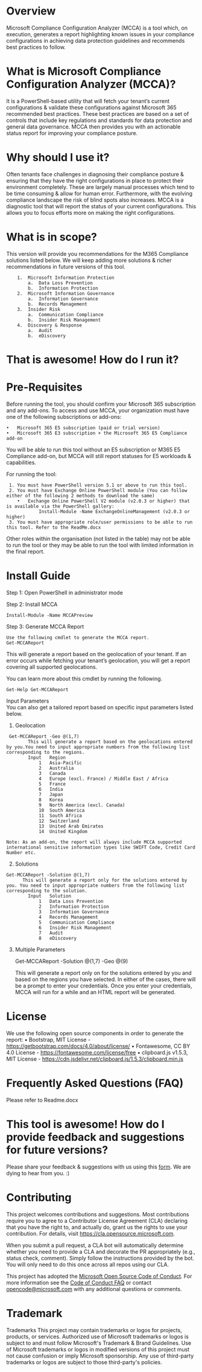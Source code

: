# Overview

Microsoft Compliance Configuration Analyzer (MCCA) is a tool which, on execution, generates a report highlighting known issues in your compliance configurations in achieving data protection guidelines and recommends best practices to follow.

# What is Microsoft Compliance Configuration Analyzer (MCCA)?

It is a PowerShell-based utility that will fetch your tenant’s current configurations & validate these configurations against Microsoft 365 recommended best practices. These best practices are based on a set of controls that include key regulations and standards for data protection and general data governance. MCCA then provides you with an actionable status report for improving your compliance posture.

# Why should I use it?

Often tenants face challenges in diagnosing their compliance posture & ensuring that they have the right configurations in place to protect their environment completely. These are largely manual processes which tend to be time consuming & allow for human error. Furthermore, with the evolving compliance landscape the risk of blind spots also increases.
MCCA is a diagnostic tool that will report the status of your current configurations. This allows you to focus efforts more on making the right configurations. 

# What is in scope?

This version will provide you recommendations for the M365 Compliance solutions listed below. We will keep adding more solutions & richer recommendations in future versions of this tool.
  
        1.	Microsoft Information Protection
            a. 	Data Loss Prevention
            b.	Information Protection
        2.	Microsoft Information Governance
            a.	Information Governance
            b.	Records Management
        3.	Insider Risk
            a.	Communication Compliance
            b.	Insider Risk Management
        4.	Discovery & Response
            a.	Audit
            b.	eDiscovery

# That is awesome! How do I run it?

#   Pre-Requisites

Before running the tool, you should confirm your Microsoft 365 subscription and any add-ons. To access and use MCCA, your organization must have one of the following subscriptions or add-ons:
   
    •	Microsoft 365 E5 subscription (paid or trial version)
    •	Microsoft 365 E3 subscription + the Microsoft 365 E5 Compliance add-on

You will be able to run this tool without an E5 subscription or M365 E5 Compliance add-on, but MCCA will still report statuses for E5 workloads & capabilities.

For running the tool:
     
     1.	You must have PowerShell version 5.1 or above to run this tool.
     2.	You must have Exchange Online PowerShell module (You can follow either of the following 2 methods to download the same)
        •	Exchange Online PowerShell V2 module (v2.0.3 or higher) that is available via the PowerShell gallery:
                Install-Module -Name ExchangeOnlineManagement (v2.0.3 or higher)
     3.	You must have appropriate role/user permissions to be able to run this tool. Refer to the ReadMe.docx
  Other roles within the organisation (not listed in the table) may not be able to run the tool or they may be able to run the tool with limited information in the final report.

# Install Guide	

Step 1: Open PowerShell in administrator mode
    
Step 2: Install MCCA 
   
    Install-Module -Name MCCAPreview

Step 3: Generate MCCA Report
  
    Use the following cmdlet to generate the MCCA report.
    Get-MCCAReport
    
   This will generate a report based on the geolocation of your tenant. If an error occurs while fetching your tenant’s geolocation, you will get a report covering all supported geolocations.
    
 You can learn more about this cmdlet by running the following.
    
    Get-Help Get-MCCAReport

  Input Parameters	
   You can also get a tailored report based on specific input parameters listed below.

   1.	Geolocation
         
     Get-MCCAReport -Geo @(1,7)
            This will generate a report based on the geolocations entered by you.You need to input appropriate numbers from the following list corresponding to the regions. 
            Input	Region
                1	Asia-Pacific
                2	Australia
                3	Canada
                4	Europe (excl. France) / Middle East / Africa
                5	France
                6	India
                7	Japan
                8	Korea
                9	North America (excl. Canada)
                10	South America
                11	South Africa
                12	Switzerland
                13	United Arab Emirates
                14	United Kingdom

    Note: As an add-on, the report will always include MCCA supported international sensitive information types like SWIFT Code, Credit Card Number etc.

   2.	Solutions
          
    Get-MCCAReport -Solution @(1,7)
          This will generate a report only for the solutions entered by you. You need to input appropriate numbers from the following list corresponding to the solution. 
            Input	Solution
                1	Data Loss Prevention
                2	Information Protection
                3	Information Governance
                4	Records Management
                5	Communication Compliance
                6	Insider Risk Management
                7	Audit
                8	eDiscovery

   3.	Multiple Parameters
            
          Get-MCCAReport -Solution @(1,7) -Geo @(9)
          
         This will generate a report only on for the solutions entered by you and based on the regions you have selected. 
  In either of the cases, there will be a prompt to enter your credentials. Once you enter your credentials, MCCA will run for a while and an HTML report will be generated.

# License
We use the following open source components in order to generate the report:
    •	Bootstrap, MIT License - https://getbootstrap.com/docs/4.0/about/license/
    •	Fontawesome, CC BY 4.0 License - https://fontawesome.com/license/free
    •	clipboard.js v1.5.3, MIT License - https://cdn.jsdelivr.net/clipboard.js/1.5.3/clipboard.min.js


# Frequently Asked Questions (FAQ)
 Please refer to Readme.docx

#	This tool is awesome! How do I provide feedback and suggestions for future versions?
Please share your feedback & suggestions with us using this [form](https://forms.office.com/Pages/ResponsePage.aspx?id=v4j5cvGGr0GRqy180BHbR-ItstQd6pNMqw0W9LKA5vxUOFNGUFgxRDJFTkg3VE5NQTQwTUVVVDNVMi4u). We are dying to hear from you. :)

# Contributing

This project welcomes contributions and suggestions.  Most contributions require you to agree to a
Contributor License Agreement (CLA) declaring that you have the right to, and actually do, grant us
the rights to use your contribution. For details, visit https://cla.opensource.microsoft.com.

When you submit a pull request, a CLA bot will automatically determine whether you need to provide
a CLA and decorate the PR appropriately (e.g., status check, comment). Simply follow the instructions
provided by the bot. You will only need to do this once across all repos using our CLA.

This project has adopted the [Microsoft Open Source Code of Conduct](https://opensource.microsoft.com/codeofconduct/).
For more information see the [Code of Conduct FAQ](https://opensource.microsoft.com/codeofconduct/faq/) or
contact [opencode@microsoft.com](mailto:opencode@microsoft.com) with any additional questions or comments.

# Trademark

Trademarks This project may contain trademarks or logos for projects, products, or services. Authorized use of Microsoft trademarks or logos is subject to and must follow Microsoft's Trademark & Brand Guidelines. Use of Microsoft trademarks or logos in modified versions of this project must not cause confusion or imply Microsoft sponsorship. Any use of third-party trademarks or logos are subject to those third-party's policies.

